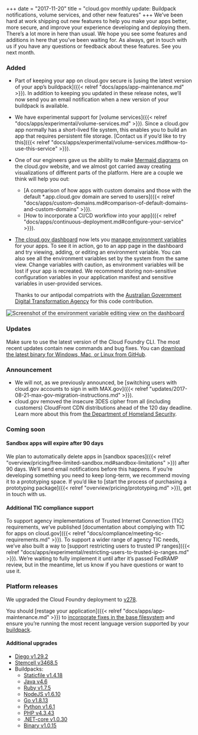 +++
date = "2017-11-20"
title = "cloud.gov monthly update: Buildpack notifications, volume services, and other new features"
+++
We’ve been hard at work shipping out new features to help you make your apps better, more secure, and improve your experience developing and deploying them. There’s a lot more in here than usual. We hope you see some features and additions in here that you’ve been waiting for. As always, get in touch with us if you have any questions or feedback about these features. See you next month.

### Added

* Part of keeping your app on cloud.gov secure is [using the latest version of your app’s buildpack]({{< relref "docs/apps/app-maintenance.md" >}}). In addition to keeping you updated in these release notes, we’ll now send you an email notification when a new version of your buildpack is available.
* We have experimental support for [volume services]({{< relref "docs/apps/experimental/volume-services.md" >}}). Since a cloud.gov app normally has a short-lived file system, this enables you to build an app that requires persistent file storage. [Contact us if you’d like to try this]({{< relref "docs/apps/experimental/volume-services.md#how-to-use-this-service" >}}).
* One of our engineers gave us the ability to make [Mermaid diagrams](https://mermaidjs.github.io/) on the cloud.gov website, and we almost got carried away creating visualizations of different parts of the platform. Here are a couple we think will help you out:
  * [A comparison of how apps with custom domains and those with the default \*.app.cloud.gov domain are served to users]({{< relref "docs/apps/custom-domains.md#comparison-of-default-domains-and-custom-domains" >}}).
  * [How to incorporate a CI/CD workflow into your app]({{< relref "docs/apps/continuous-deployment.md#configure-your-service" >}}).
* [The cloud.gov dashboard](https://dashboard.fr.cloud.gov/) now lets you [manage environment variables](https://docs.cloudfoundry.org/devguide/deploy-apps/environment-variable.html) for your apps. To see it in action, go to an app page in the dashboard and try viewing, adding, or editing an environment variable. You can also see all the environment variables set by the system from the same view. Change variables with caution, as environment variables will be lost if your app is recreated. We recommend storing non-sensitive configuration variables in your application manifest and sensitive variables in user-provided services.
  
  Thanks to our antipodal compatriots with the [Australian Government Digital Transformation Agency](https://www.dta.gov.au/what-we-do/platforms/cloud/) for this code contribution.

<img src="/img/dashboard-envs.png" alt="Screenshot of the environment variable editing view on the dashboard" style="border:1px solid grey;" />

### Updates

Make sure to use the latest version of the Cloud Foundry CLI. The most recent updates contain new commands and bug fixes. You can [download the latest binary for Windows, Mac, or Linux from GitHub](https://github.com/cloudfoundry/cli/releases).

### Announcement

* We will not, as we previously announced, be [switching users with cloud.gov accounts to sign in with MAX.gov]({{< relref "updates/2017-08-21-max-gov-migration-instructions.md" >}}).
* cloud.gov removed the insecure 3DES cipher from all (including customers) CloudFront CDN distributions ahead of the 120 day deadline. Learn more about this from [the Department of Homeland Security](https://cyber.dhs.gov/#ii-required-actions).

### Coming soon

#### Sandbox apps will expire after 90 days

We plan to automatically delete apps in [sandbox spaces]({{< relref "overview/pricing/free-limited-sandbox.md#sandbox-limitations" >}}) after 90 days. We’ll send email notifications before this happens. If you’re developing something you need to keep long-term, we recommend moving it to a prototyping space. If you’d like to [start the process of purchasing a prototyping package]({{< relref "overview/pricing/prototyping.md" >}}), get in touch with us.

#### Additional TIC compliance support

To support agency implementations of Trusted Internet Connection (TIC) requirements, we’ve published [documentation about complying with TIC for apps on cloud.gov]({{< relref "docs/compliance/meeting-tic-requirements.md" >}}). To support a wider range of agency TIC needs, we’ve also built a way to [support restricting users to trusted IP ranges]({{< relref "docs/apps/experimental/restricting-users-to-trusted-ip-ranges.md" >}}). We’re waiting to fully implement it until after it’s passed FedRAMP review, but in the meantime, let us know if you have questions or want to use it.

### Platform releases

We upgraded the Cloud Foundry deployment to [v278](https://github.com/cloudfoundry/cf-release/releases/tag/v278).

You should [restage your application]({{< relref "docs/apps/app-maintenance.md" >}}) to [incorporate fixes in the base filesystem](https://docs.cloudfoundry.org/devguide/deploy-apps/stacks.html#cli-commands) and ensure you’re running the most recent language version supported by your [buildpack](https://docs.cloudfoundry.org/buildpacks/).

#### Additional upgrades
* [Diego v1.29.2](https://github.com/cloudfoundry/diego-release/releases/tag/v1.29.2)
* [Stemcell v3468.5](https://bosh.io/stemcells/bosh-aws-xen-hvm-ubuntu-trusty-go_agent)
* Buildpacks:
  * [Staticfile v1.4.18](https://github.com/cloudfoundry/staticfile-buildpack/releases/tag/v1.4.18)
  * [Java v4.6](https://github.com/cloudfoundry/java-buildpack/releases/tag/v4.6)
  * [Ruby v1.7.5](https://github.com/cloudfoundry/ruby-buildpack/releases/tag/v1.7.5)
  * [NodeJS v1.6.10](https://github.com/cloudfoundry/nodejs-buildpack/releases/tag/v1.6.10)
  * [Go v1.8.13](https://github.com/cloudfoundry/go-buildpack/releases/tag/v1.8.13)
  * [Python v1.6.1](https://github.com/cloudfoundry/python-buildpack/releases/tag/v1.6.1)
  * [PHP v4.3.43](https://github.com/cloudfoundry/php-buildpack/releases/tag/v4.3.43)
  * [.NET-core v1.0.30](https://github.com/cloudfoundry/dotnet-core-buildpack/releases/tag/v1.0.30)
  * [Binary v1.0.15](https://github.com/cloudfoundry/binary-buildpack/releases/tag/v1.0.15)
